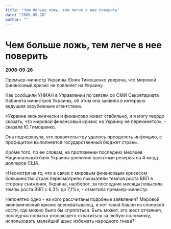 ```yaml
---
title: "Чем больше ложь, тем легче в нее поверить"
date: "2008-09-26"
author: ""
---
```


# Чем больше ложь, тем легче в нее поверить

**2008-09-26** 

Премьер-министр Украины Юлия Тимошенко уверена, что мировой финансовый кризис не повлияет на Украину.

Как сообщили УНИАН в Управлении по связям со СМИ Секретариата Кабинета министров Украины, об этом она заявила в интервью ведущим зарубежным агентствам.

«Украина экономически и финансово живет стабильно, и я могу твердо сказать, что мировой финансовый кризис на Украину не перекинется», - сказала Ю.Тимошенко.

Она подчеркнула, что правительству удалось преодолеть инфляцию, с профицитом выполняется государственный бюджет страны.

Кроме того, по ее словам, на протяжении последних месяцев Национальный банк Украины увеличил валютные резервы на 4 млрд. долларов США.

«Несмотря на то, что в связи с мировым финансовым кризисом большинство стран пересмотрело показатели темпов роста ВВП в сторону снижения, Украина, наоборот, за последние месяцы повысила темпы роста ВВП с 6,3% до 7,1%», - отметила премьер-министр.

Непонятно одно - на кого рассчитаны подобные заявления? Мировой экономический кризис всеохватывающ, и нет такой башни из слоновой кости, где можно было бы спрятаться. Быть может, это жест отчаяния, последняя попытка утопающего схватиться за любую соломинку, использовать малейший шанс избежать народного гнева?